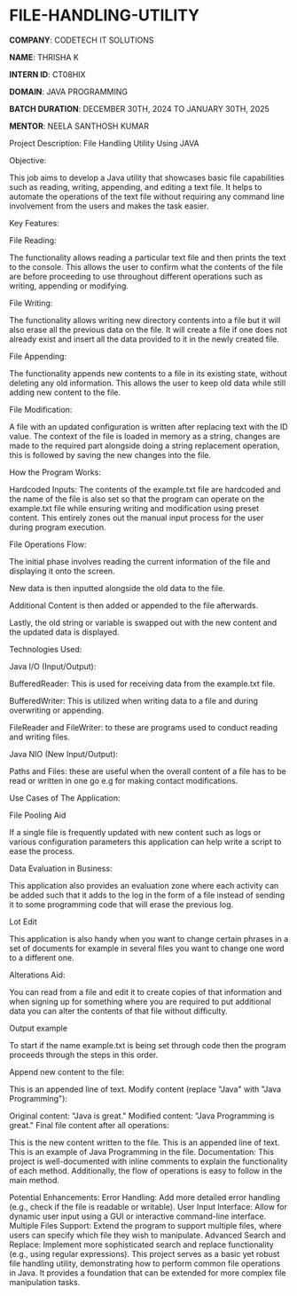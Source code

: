 # FILE-HANDLING-UTILITY

**COMPANY**: CODETECH IT SOLUTIONS

**NAME**: THRISHA K

**INTERN ID**: CT08HIX

**DOMAIN**: JAVA PROGRAMMING

**BATCH DURATION**: DECEMBER 30TH, 2024 TO JANUARY 30TH, 2025

**MENTOR**: NEELA SANTHOSH KUMAR

Project Description: File Handling Utility Using JAVA

Objective:

This job aims to develop a Java utility that showcases basic file capabilities such as reading, writing, appending, and editing a text file. It helps to automate the operations of the text file without requiring any command line involvement from the users and makes the task easier.

Key Features:

File Reading:

The functionality allows reading a particular text file and then prints the text to the console. This allows the user to confirm what the contents of the file are before proceeding to use throughout different operations such as writing, appending or modifying.

File Writing:

The functionality allows writing new directory contents into a file but it will also erase all the previous data on the file. It will create a file if one does not already exist and insert all the data provided to it in the newly created file.

File Appending:

The functionality appends new contents to a file in its existing state, without deleting any old information. This allows the user to keep old data while still adding new content to the file.

File Modification:

A file with an updated configuration is written after replacing text with the ID value. The context of the file is loaded in memory as a string, changes are made to the required part alongside doing a string replacement operation, this is followed by saving the new changes into the file. 

How the Program Works: 

Hardcoded Inputs: The contents of the example.txt file are hardcoded and the name of the file is also set so that the program can operate on the example.txt file while ensuring writing and modification using preset content. This entirely zones out the manual input process for the user during program execution. 

File Operations Flow:

The initial phase involves reading the current information of the file and displaying it onto the screen. 

New data is then inputted alongside the old data to the file. 

Additional Content is then added or appended to the file afterwards. 

Lastly, the old string or variable is swapped out with the new content and the updated data is displayed. 

Technologies Used: 

Java I/O (Input/Output): 

BufferedReader: This is used for receiving data from the example.txt file. 

BufferedWriter: This is utilized when writing data to a file and during overwriting or appending. 

FileReader and FileWriter: to these are programs used to conduct reading and writing files. 

Java NIO (New Input/Output): 

Paths and Files: these are useful when the overall content of a file has to be read or written in one go e.g for making contact modifications.

Use Cases of The Application:

File Pooling Aid

If a single file is frequently updated with new content such as logs or various configuration parameters this application can help write a script to ease the process.

Data Evaluation in Business:

This application also provides an evaluation zone where each activity can be added such that it adds to the log in the form of a file instead of sending it to some programming code that will erase the previous log.

Lot Edit

This application is also handy when you want to change certain phrases in a set of documents for example in several files you want to change one word to a different one.

Alterations Aid:

You can read from a file and edit it to create copies of that information and when signing up for something where you are required to put additional data you can alter the contents of that file without difficulty.

Output example

To start if the name example.txt is being set through code then the program proceeds through the steps in this order.

Append new content to the file:

This is an appended line of text.
Modify content (replace "Java" with "Java Programming"):

Original content: "Java is great."
Modified content: "Java Programming is great."
Final file content after all operations:

This is the new content written to the file.
This is an appended line of text.
This is an example of Java Programming in the file.
Documentation:
This project is well-documented with inline comments to explain the functionality of each method. Additionally, the flow of operations is easy to follow in the main method.

Potential Enhancements:
Error Handling: Add more detailed error handling (e.g., check if the file is readable or writable).
User Input Interface: Allow for dynamic user input using a GUI or interactive command-line interface.
Multiple Files Support: Extend the program to support multiple files, where users can specify which file they wish to manipulate.
Advanced Search and Replace: Implement more sophisticated search and replace functionality (e.g., using regular expressions).
This project serves as a basic yet robust file handling utility, demonstrating how to perform common file operations in Java. It provides a foundation that can be extended for more complex file manipulation tasks.
